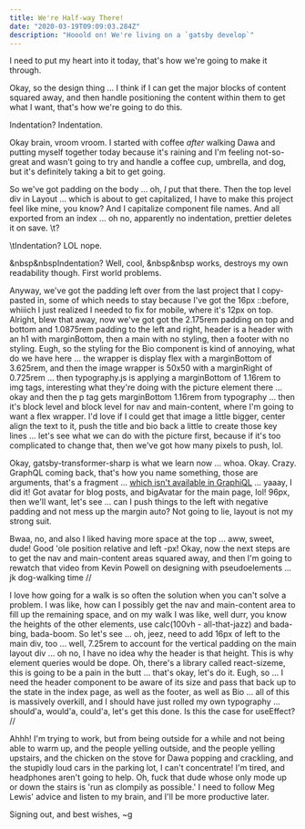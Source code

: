 ```yaml
---
title: We're Half-way There!
date: "2020-03-19T09:09:03.284Z"
description: "Hooold on! We're living on a `gatsby develop`"
---
```


I need to put my heart into it today, that's how we're going to make it through.

Okay, so the design thing ... I think if I can get the major blocks of content squared away, and then handle positioning the content within them to get what I want, that's how we're going to do this.

Indentation? Indentation.

Okay brain, vroom vroom. I started with coffee _after_ walking Dawa and putting myself together today because it's raining and I'm feeling not-so-great and wasn't going to try and handle a coffee cup, umbrella, and dog, but it's definitely taking a bit to get going.

So we've got padding on the body ... oh, _I_ put that there. Then the top level div in Layout ... which is about to get capitalized, I have to make this project feel like mine, you know? And I capitalize component file names. And all exported from an index ... oh no, apparently no indentation, prettier deletes it on save. \\t?

\tIndentation? LOL nope.

&nbsp&nbspIndentation? Well, cool, \&nbsp\&nbsp works, destroys my own readability though. First world problems.

Anyway, we've got the padding left over from the last project that I copy-pasted in, some of which needs to stay because I've got the 16px ::before, whiiich I just realized I needed to fix for mobile, where it's 12px on top. Alright, blew that away, now we've got got the 2.175rem padding on top and bottom and 1.0875rem padding to the left and right, header is a header with an h1 with marginBottom, then a main with no styling, then a footer with no styling. Eugh, so the styling for the Bio component is kind of annoying, what do we have here ... the wrapper is display flex with a marginBottom of 3.625rem, and then the image wrapper is 50x50 with a marginRight of 0.725rem ... then typography.js is applying a marginBottom of 1.16rem to img tags, interesting what they're doing with the picture element there ... okay and then the p tag gets marginBottom 1.16rem from typography ... then it's block level and block level for nav and main-content, where I'm going to want a flex wrapper. I'd love if I could get that image a little bigger, center align the text to it, push the title and bio back a little to create those key lines ... let's see what we can do with the picture first, because if it's too complicated to change that, then we've got how many pixels to push, lol.

Okay, gatsby-transformer-sharp is what we learn now ... whoa. Okay. Crazy. GraphQL coming back, that's how you name something, those are arguments, that's a fragment ... [which isn't available in GraphiQL](https://github.com/gatsbyjs/gatsby/issues/9882) ... yaaay, I did it! Got avatar for blog posts, and bigAvatar for the main page, lol! 96px, then we'll want, let's see ... can I push things to the left with negative padding and not mess up the margin auto? Not going to lie, layout is not my strong suit.

Bwaa, no, and also I liked having more space at the top ... aww, sweet, dude! Good 'ole position relative and left -px! Okay, now the next steps are to get the nav and main-content areas squared away, and then I'm going to rewatch that video from Kevin Powell on designing with pseudoelements ... jk dog-walking time //

I love how going for a walk is so often the solution when you can't solve a problem. I was like, how can I possibly get the nav and main-content area to fill up the remaining space, and on my walk I was like, well durr, you know the heights of the other elements, use calc(100vh - all-that-jazz) and bada-bing, bada-boom. So let's see ... oh, jeez, need to add 16px of left to the main div, too ... well, 7.25rem to account for the vertical padding on the main layout div ... oh no, I have no idea why the header is that height. This is why element queries would be dope. Oh, there's a library called react-sizeme, this is going to be a pain in the butt ... that's okay, let's do it. Eugh, so ... I need the header component to be aware of its size and pass that back up to the state in the index page, as well as the footer, as well as Bio ... all of this is massively overkill, and I should have just rolled my own typography ... should'a, would'a, could'a, let's get this done. Is this the case for useEffect? //

Ahhh! I'm trying to work, but from being outside for a while and not being able to warm up, and the people yelling outside, and the people yelling upstairs, and the chicken on the stove for Dawa popping and crackling, and the stupidly loud cars in the parking lot, I can't concentrate! I'm tired, and headphones aren't going to help. Oh, fuck that dude whose only mode up or down the stairs is 'run as clompily as possible.' I need to follow Meg Lewis' advice and listen to my brain, and I'll be more productive later.

Signing out, and best wishes, ~g

